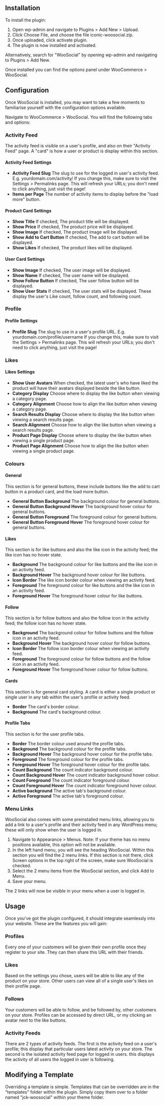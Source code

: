 ## Installation

To install the plugin:

1. Open wp-admin and navigate to Plugins > Add New > Upload.
2. Click Choose File, and choose the file iconic-woosocial.zip.
3. Once uploaded, click activate plugin.
4. The plugin is now installed and activated.

Alternatively, search for "WooSocial" by opening wp-admin and navigating to Plugins > Add New.

Once installed you can find the options panel under WooCommerce > WooSocial.

## Configuration

Once WooSocial is installed, you may want to take a few moments to familiarise yourself with the configuration options available.

Navigate to WooCommerce > WooSocial. You will find the following tabs and options:

### Activity Feed

The activity feed is visible on a user's profile, and also on their "Activity Feed" page. A "card" is how a user or product is display within this section.

#### Activity Feed Settings

* **Activity Feed Slug**
  The slug to use for the logged in user's activity feed. E.g. yourdomain.com/activity/
  If you change this, make sure to visit the Settings > Permalinks page. This will refresh your URLs; you don't need to click anything, just visit the page!
* **Items per Page**
  The number of activity items to display before the "load more" button.

#### Product Card Settings

* **Show Title**
  If checked, The product title will be displayed.
* **Show Price**
  If checked, The product price will be displayed.
* **Show Image**
  If checked, The product image will be displayed.
* **Show Add to Cart Button**
  If checked, The add to cart button will be displayed.
* **Show Likes**
  If checked, The product likes will be displayed.

#### User Card Settings

* **Show Image**
  If checked, The user image will be displayed.
* **Show Name**
  If checked, The user name will be displayed.
* **Show Follow Button**
  If checked, The user follow button will be displayed.
* **Show User Stats**
  If checked, The user stats will be displayed. These display the user's Like count, follow count, and following count.

### Profile

#### Profile Settings

* **Profile Slug**
  The slug to use in a user's profile URL. E.g. yourdomain.com/profile/username
  If you change this, make sure to visit the Settings > Permalinks page. This will refresh your URLs; you don't need to click anything, just visit the page!

### Likes

#### Likes Settings

* **Show User Avatars**
  When checked, the latest user's who have liked the product will have their avatars displayed beside the like button.
* **Category Display**
  Choose where to display the like button when viewing a category page.
* **Category Alignment**
  Choose how to align the like button when viewing a category page.
* **Search Results Display**
  Choose where to display the like button when viewing a search results page.
* **Search Alignment**
  Choose how to align the like button when viewing a search results page.
* **Product Page Display**
  Choose where to display the like button when viewing a single product page.
* **Product Page Alignment**
  Choose how to align the like button when viewing a single product page.

### Colours

#### General

This section is for general buttons, these include buttons like the add to cart button in a product card, and the load more button.

* **General Button Background**
  The background colour for general buttons.
* **General Button Background Hover**
  The background hover colour for general buttons.
* **General Button Foreground**
  The foreground colour for general buttons.
* **General Button Foreground Hover**
  The foreground hover colour for general buttons.

#### Likes

This section is for like buttons and also the like icon in the activity feed; the like icon has no hover state.

* **Background**
  The background colour for like buttons and the like icon in an activity feed.
* **Background Hover**
  The background hover colour for like buttons.
* **Icon Border**
  The like icon border colour when viewing an activity feed.
* **Foreground**
  The foreground colour for like buttons and the like icon in an activity feed.
* **Foreground Hover**
  The foreground hover colour for like buttons.

#### Follow

This section is for follow buttons and also the follow icon in the activity feed; the follow icon has no hover state.

* **Background**
  The background colour for follow buttons and the follow icon in an activity feed.
* **Background Hover**
  The background hover colour for follow buttons.
* **Icon Border**
  The follow icon border colour when viewing an activity feed.
* **Foreground**
  The foreground colour for follow buttons and the follow icon in an activity feed.
* **Foreground Hover**
  The foreground hover colour for follow buttons.

#### Cards

This section is for general card styling. A card is either a single product or single user in any tab within the user's profile or activity feed.

* **Border**
  The card's border colour.
* **Background**
  The card's background colour.

#### Profile Tabs

This section is for the user profile tabs.

* **Border**
  The border colour used around the profile tabs.
* **Background**
  The background colour for the profile tabs.
* **Background Hover**
  The background hover colour for the profile tabs.
* **Foreground**
  The foreground colour for the profile tabs.
* **Foreground Hover**
  The foreground hover colour for the profile tabs.
* **Count Background**
  The count indicator background colour.
* **Count Background Hover**
  The count indicator background hover colour.
* **Count Foreground**
  The count indicator foreground colour.
* **Count Foreground Hover**
  The count indicator foreground hover colour.
* **Active background**
  The active tab's background colour.
* **Active Foreground**
  The active tab's foreground colour.

### Menu Links

WooSocial also comes with some preinstalled menu links, allowing you to add a link to a user's profile and their activity feed in any WordPress menu; these will only show when the user is logged in.

1. Navigate to Appearance > Menus. Note: If your theme has no menu positions available, this option will not be available.
2. In the left hand menu, you will see the heading WooSocial. Within this section you will find the 2 menu links. If this section is not there, click Screen options in the top right of the screen, make sure WooSocial is checked.
3. Select the 2 menu items from the WooSocial section, and click Add to Menu.
4. Save your menu.

The 2 links will now be visible in your menu when a user is logged in.

## Usage

Once you've got the plugin configured, it should integrate seamlessly into your website. These are the features you will gain:

### Profiles

Every one of your customers will be given their own profile once they register to your site. They can then share this URL with their friends.

### Likes

Based on the settings you chose, users will be able to like any of the product on your store. Other users can view all of a single user's likes on their profile page.

### Follows

Your customers will be able to follow, and be followed by, other customers on your store. Profiles can be accessed by direct URL, or my clicking an avatar next to the like buttons.

### Activity Feeds

There are 2 types of activity feeds. The first is the activity feed on a user's profile; this display that particular users latest activity on your store. The second is the isolated activity feed page for logged in users. this displays the activity of all users the logged in user is following.

## Modifying a Template

Overriding a template is simple. Templates that can be overridden are in the "templates" folder within the plugin. Simply copy them over to a folder named "jck-woosocial" within your theme folder.